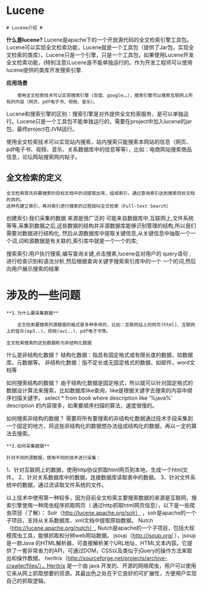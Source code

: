 # Lucene

	# Lucene介绍 #

**什么是lucene?**
		Lucene是apache下的一个开放源代码的全文检索引擎工具包。Lucene可以实现全文检索功能，Lucene就是一个工具包（提供了Jar包，实现全文检索的类库）。Lucene只是一个引擎，只是一个工具包，如果使用Lucene开发全文检索功能，(特别注意)Lucene是不能单独运行的。作为开发工程师可以使用lucene提供的类库开发搜索引擎.

**应用场景**

		使用全文检索技术可以实现搜索引擎（百度、google。。），搜索引擎可以搜索互联网上所有的内容（网页、pdf电子书、视频、音乐）。

Lucene和搜索引擎的区别：搜索引擎是对外提供全文检索服务，是可以单独运行。Lucene只是一个工具包不能单独运行的，需要在project中加入lucene的jar包，最终project在JVM运行。

使用全文检索技术可以实现站内搜索，站内搜索只能搜索本网站的信息（网页、pdf电子书、视频、音乐、关系数据库中的信息等等），比如：电商网站搜索商品信息，论坛网站搜索网内帖子。

## 全文检索的定义 ##

	全文检索首先将要搜索的目标文档中的词提取出来，组成索引，通过查询索引达到搜索目标文档的目的。
	这种先建立索引，再对索引进行搜索的过程就叫全文检索（Full-text Search）


创建索引:我们采集的数据 来源是很广泛的  可能来自数据库中,互联网上,文件系统等等,采集到数据之后,这些数据的结构并非源数据库能够识别管理的结构,所以我们需要对数据进行结构化, 然后从源数据库中提取关键信息,从关键信息中抽取一个一个词,词和源数据是有关联的,索引库中就是一个一个的库;

搜索索引:用户执行搜索,编写查询关键,点击搜素,lucene会对用户的 query语句 , 进行检查识别和语法分析,然后根据查询关键字搜索索引库中的一个
一个的词,然后向用户展示搜索的结果
	

# 涉及的一些问题 #

	**1.为什么要采集数据**

		全文检索要搜索的源数据的格式是多种多样的，比如：互联网站上的网页(html)、互联网上的音乐(mp3..)、视频(avi..)、pdf电子书等。
	
	全文检索搜索的这些数据称为非结构化数据

什么是非结构化数据？
	结构化数据：指具有固定格式或有限长度的数据，如数据库，元数据等。
	非结构化数据：指不定长或无固定格式的数据，如邮件，word文档等

如何搜索结构的数据？
	由于结构化数据是固定格式，所以就可以针对固定格式的数据设计算法来搜索，比如数据库like查询，like是根据关键字去搜索的内容中顺序扫描关键字。
select * from book where  description  like   '%java%'
description  的内容很多，如果要顺序扫描的算法，速度很慢的。

如何搜索非结构的数据？
	需要将所有要搜索的非结构化数据通过技术手段采集到一个固定的地方，将这些非结构化的数据想办法组成结构化的数据，再以一定的算法去搜索。

	**2.如何采集数据**

	针对不同的源数据，使用不同的技术进行采集：
1、针对互联网上的数据，使用http协议抓取html网页到本地，生成一个html文件。
2、针对关系数据库中的数据，连接数据库读取表中的数据。
3、针对文件系统中的数据，通过流读取文件系统的文件。

以上技术中使用第一种较多，因为目前全文检索主要搜索数据的来源是互联网，搜索引擎使用一种爬虫程序抓取网页（ 通过http抓取html网页信息），以下是一些爬虫项目（了解）：
	Solr（http://lucene.apache.org/solr） ，solr是apache的一个子项目，支持从关系数据库、xml文档中提取原始数据。
	Nutch（http://lucene.apache.org/nutch）, Nutch是apache的一个子项目，包括大规模爬虫工具，能够抓取和分辨web网站数据。
	jsoup（http://jsoup.org/ ），jsoup 是一款Java 的HTML解析器，可直接解析某个URL地址、HTML文本内容。它提供了一套非常省力的API，可通过DOM，CSS以及类似于jQuery的操作方法来取出和操作数据。
	heritrix（http://sourceforge.net/projects/archive-crawler/files/），Heritrix 是一个由 java 开发的、开源的网络爬虫，用户可以使用它来从网上抓取想要的资源。其最出色之处在于它良好的可扩展性，方便用户实现自己的抓取逻辑。
